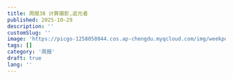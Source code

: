 ```yaml
---
title: 周报38 计算摄影,追光者
published: 2025-10-29
description: ''
customSlug: ''
image: 'https://picgo-1258058044.cos.ap-chengdu.myqcloud.com/img/weekpost38.png'
tags: []
category: '周报'
draft: true 
lang: ''
---
```

